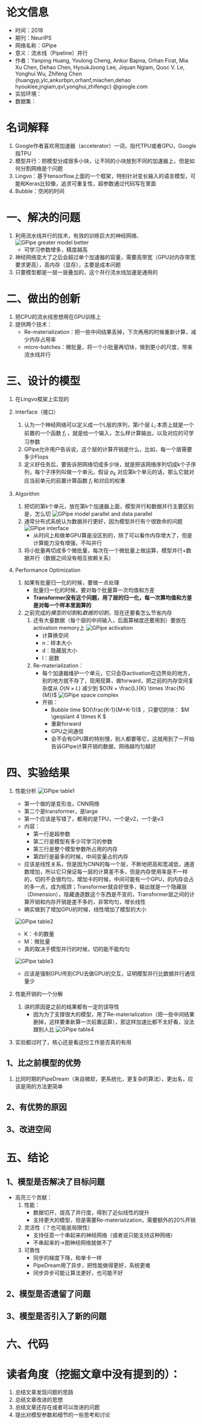 # 论文信息
- 时间：2018
- 期刊：NeurIPS
- 网络名称：GPipe
- 意义：流水线（Pipeline）并行	
- 作者：Yanping Huang, Youlong Cheng, Ankur Bapna, Orhan Firat, Mia Xu Chen, Dehao Chen, HyoukJoong Lee, Jiquan Ngiam, Quoc V. Le, Yonghui Wu, Zhifeng Chen {huangyp,ylc,ankurbpn,orhanf,miachen,dehao hyouklee,jngiam,qvl,yonghui,zhifengc} @google.com
- 实验环境：
- 数据集：

# 名词解释
1. Google作者喜欢用加速器（accelerator）一词，指代TPU或者GPU，Google指TPU
2. 模型并行：把模型分成很多小块，让不同的小块放到不同的加速器上，但是如何分割网络是个问题
3. Lingvo：基于tensorflow上面的一个框架，特别针对变长输入的语言模型，可能和Keras比较像，追求可重复性，超参数通过代码写在里面
4. Bubble：空闲的时间
# 一、解决的问题
1. 利用流水线并行的技术，有效的训练巨大的神经网络、
    ![GPipe greater model better](../pictures/GPipe/GPipe%20greater%20model%20better.png)
    - 可学习参数增多，精度越高
2. 神经网络变大了之后会超过单个加速器的容量，需要高带宽（GPU对内存带宽要求更高），高内存（显存），主要是成本问题
3. 只要模型都是一层一层叠加的，这个并行流水线加速是通用的

# 二、做出的创新
1. 把CPU的流水线思想用在GPU训练上
2. 提供两个技术：
    - Re-materialization：把一些中间结果丢掉，下次再用的时候重新计算，减少内存占用率
    - micro-batches：微批量，将一个小批量再切块，做到更小的尺度，带来流水线并行
# 三、设计的模型
1. 在Lingvo框架上实现的
2. Interface（接口）
    1. 认为一个神经网络可以定义成一个L层的序列，第i个层 $L_i$ 本质上就是一个前置的一个函数 $f_i$ ，就是给一个输入，怎么样计算输出，以及对应的可学习参数
    2. GPipe允许用户告诉说，这个层的计算开销是什么，比如，每一个层需要多少Flops
    3. 定义好任务后，要告诉把网络切成多少块，就是把该网络序列切成k个子序列，每个子序列叫做一个单元，假设 $p_k$ 对应第k个单元的话，那么它就对应当前单元的前置计算函数 $f_i$ 和对应的权重
    
3. Algorithm
    1. 把切的第k个单元，放在第k个加速器上面，模型并行和数据并行主要区别是，怎么切
        ![GPipe model parallel and data parallel](../pictures/GPipe/GPipe%20model%20parallel%20and%20data%20parallel.png)
    2. 通常分布式系统认为数据并行更好，因为模型并行有个很致命的问题
        ![GPipe interface](../pictures/GPipe/GPipe%20interface.png)
        - 从时间上和做单GPU算是没区别的，除了可以看作内存增大了，但是计算能力没有增强，不叫并行
    3. 将小批量再切成多个微批量，每次在一个微批量上做运算，模型并行+数据并行（数据之间没有相互依赖关系）
4. Performance Optimization
    1. 如果有批量归一化的时候，要做一点处理
        - 批量归一化的时候，要对每个批量算一次均值和方差
        - **Transformer没有这个问题，用了层的归一化，每一次算均值和方差是对每一个样本里面算的**
    2. 之前完成的*模型的切割*和*数据的切割*，现在还要看怎么节省内存
        1. 还有大量数据（每个层的中间输入，后面算梯度还要用到）要放在activation memory上
            ![GPipe activation](../pictures/GPipe/GPipe%20activation.png)
            - 计算换空间
            - n：样本大小
            - d：隐藏层大小
            - l：层数
        2. Re-materialization：
            - 每个加速器维护一个单元，它只会存activation在边界处的地方，别的地方就不存了，现用现算，做forward，把之前的内存空间复杂度从 $O(N \times L)$ 减少到 $O(N + \frac{L}{K} \times \frac{N}{M})$
                ![GPipe space complex](../pictures/GPipe/GPipe%20space%20complex.png)
            - 开销：
                -  Bubble time $O(\frac{K-1}{M+K-1})$ ，只要切的块： $M \geqslant 4 \times K $
                - 重新forward 
                - GPU之间通信
                - 会不会有GPU算的特别慢，别人都要等它，这就用到了一开始告诉GPipe计算开销的数据，网络越均匀越好
               
# 四、实验结果
1. 性能分析
    ![GPipe table1](../pictures/GPipe/GPipe%20table1.png)
    - 第一个做的是变形虫，CNN网络
    - 第二个是transformer，是large
    - 第一个应该是写错了，都用的是TPU，一个是v2，一个是v3
    - 内容：
        - 第一行是超参数
        - 第二行是模型有多少可学习的参数
        - 第三行是整个模型参数所占用的内存
        - 第四行是最多的时候，中间变量占的内存
    - 应该是线性关系，但是因为CNN的每一个层，不断地把高和宽减低，通道数增加，所以它只保证每一层的计算差不多，但是内存使用率是不一样的，切的不会很均匀，增加卡的时候，中间可能有一个GPU，的内存会占的多一点，成为瓶颈；Transformer就会好很多，输出就是一个隐藏层（Dimension），隐藏通道数这个东西是不变的，Transformer层之间的计算开销和内存开销是差不多的，非常均匀，增长线性
    - 确实做到了增加GPU的时候，线性增加了模型的大小

    ![GPipe table2](../pictures/GPipe/GPipe%20table2.png)
    - K：卡的数量
    - M：微批量
    - 真的取决于模型并行的时候，切的能不能均匀

    ![GPipe table3](../pictures/GPipe/GPipe%20table3.png)
    - 应该是强制GPU传到CPU去做GPU的交互，证明模型并行比数据并行通信量少
2. 性能开销的一个分解
    1. 讲的原因是之前的结果都有一定的误导性
        - 因为为了支撑很大的模型，用了Re-materialization（把一些中间结果删掉，这样要重新算一次前置运算），那这样加速比都不太好看，没法跟别人比
        ![GPipe table4](../pictures/GPipe/GPipe%20table4.png)

3. 实验都过时了，核心还是看这份工作是否真的有用
## 1、比之前模型的优势
1. 比同时期的PipeDream（来自微软，更系统化，更复杂的算法），更出名，应该是用的方法更简单
## 2、有优势的原因

## 3、改进空间

# 五、结论

## 1、模型是否解决了目标问题
- 高亮三个贡献：
    1. 性能：
        - 数据切开，提高了并行度，得到了近似线性的提升
        - 支持更大的模型，但是需要Re-materialization，需要额外的20%开销
    2. 灵活性（？也可能是局限性）
        - 支持任意一个串起来的神经网络（或者说只能支持这种网络）
        - 不串起来的->图神经网络就做不了
    3. 可靠性
        - 同步的梯度下降，和单卡一样
        - PipeDream用了异步，把性能做得更好，系统更难
        - 同步异步可能让算法更好，也可能不好
## 2、模型是否遗留了问题

## 3、模型是否引入了新的问题

# 六、代码

# 读者角度（挖掘文章中没有提到的）：
1. 总结文章发现问题的思路
2. 总结文章改进的思想
3. 总结文章还存在或者可以改进的问题
4. 提出对模型参数和细节的一些思考和讨论
